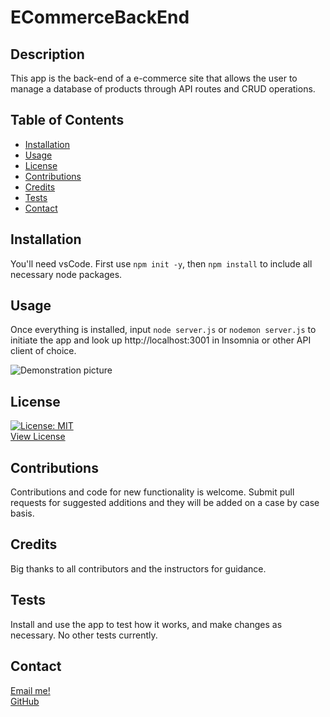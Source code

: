 # ECommerceBackEnd

## Description
This app is the back-end of a e-commerce site that allows the user to manage a database of products through API routes and CRUD operations.

## Table of Contents
- [Installation](#installation)
- [Usage](#usage)
- [License](#license)
- [Contributions](#contributions)
- [Credits](#credits)
- [Tests](#tests)
- [Contact](#contact)
## Installation
You'll need vsCode. First use `npm init -y`, then `npm install` to include all necessary node packages.
## Usage
Once everything is installed, input ```node server.js``` or ```nodemon server.js``` to initiate the app and look up http://localhost:3001 in Insomnia or other API client of choice.


![Demonstration picture]()  


## License
[![License: MIT](https://img.shields.io/badge/License-MIT-yellow.svg)](https://opensource.org/licenses/MIT)  
[View License](https://choosealicense.com/licenses/mit/)

## Contributions
Contributions and code for new functionality is welcome. Submit pull requests for suggested additions and they will be added on a case by case basis.
## Credits
Big thanks to all contributors and the instructors for guidance.
## Tests
Install and use the app to test how it works, and make changes as necessary. No other tests currently.
## Contact
[Email me!](justinlindseyLHR@gmail.com)  
[GitHub](https://github.com/JusticeGTR)